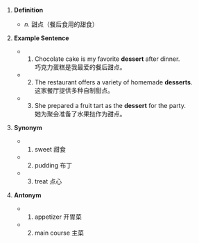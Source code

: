 1. **Definition**  
	- *n.* 甜点（餐后食用的甜食）  

2. **Example Sentence**  
	- 1. Chocolate cake is my favorite **dessert** after dinner.  
			巧克力蛋糕是我最爱的餐后甜点。  
	- 2. The restaurant offers a variety of homemade **desserts**.  
			这家餐厅提供多种自制甜点。  
	- 3. She prepared a fruit tart as the **dessert** for the party.  
			她为聚会准备了水果挞作为甜点。  

3. **Synonym**  
	- 1. sweet 甜食  
	- 2. pudding 布丁  
	- 3. treat 点心  

4. **Antonym**  
	- 1. appetizer 开胃菜  
	- 2. main course 主菜  